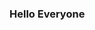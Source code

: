 ### Hello Everyone

<!--
![Discord Banner 4](https://discordapp.com/api/guilds/[SERVER ID]/widget.png?style=banner4)
<img src="https://discordapp.com/api/guilds/307496356036083723/widget.png?style=banner4" alt="Discord Banner 4"/>
